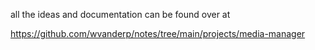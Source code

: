all the ideas and documentation can be found over at

https://github.com/wvanderp/notes/tree/main/projects/media-manager